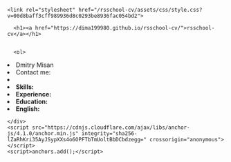 <!DOCTYPE html>
<html lang="en-US">
  <head>
    <meta charset="UTF-8">
    <meta http-equiv="X-UA-Compatible" content="IE=edge">
    <meta name="viewport" content="width=device-width, initial-scale=1">

<!-- Begin Jekyll SEO tag v2.5.0 -->
<title>rsschool-cv</title>
<meta name="generator" content="Jekyll v3.8.5" />
<meta property="og:title" content="rsschool-cv" />
<meta property="og:locale" content="en_US" />
<link rel="canonical" href="https://dima199980.github.io/rsschool-cv/cv.html" />
<meta property="og:url" content="https://a-popova.github.io/rsschool-cv/cv.html" />
<meta property="og:site_name" content="rsschool-cv" />
<!-- End Jekyll SEO tag -->

    <link rel="stylesheet" href="/rsschool-cv/assets/css/style.css?v=00d8baff3cff989936d8c0293be8936fac054bd2">
  </head>
  <body>
    <div class="container-lg px-3 my-5 markdown-body">
      
      <h1><a href="https://dima199980.github.io/rsschool-cv/">rsschool-cv</a></h1>
      

      <ol>
  <li>Dmitry Misan</li>
  <li>Contact me: </li>
  <li></li>
  <li><strong>Skills:</strong></li>
  <li><strong>Experience:</strong></li>
  <li><strong>Education:</strong></li>
  <li><strong>English:</strong></li>
</ol>


      
    </div>
    <script src="https://cdnjs.cloudflare.com/ajax/libs/anchor-js/4.1.0/anchor.min.js" integrity="sha256-lZaRhKri35AyJSypXXs4o6OPFTbTmUoltBbDCbdzegg=" crossorigin="anonymous"></script>
    <script>anchors.add();</script>
    
  </body>
</html>
